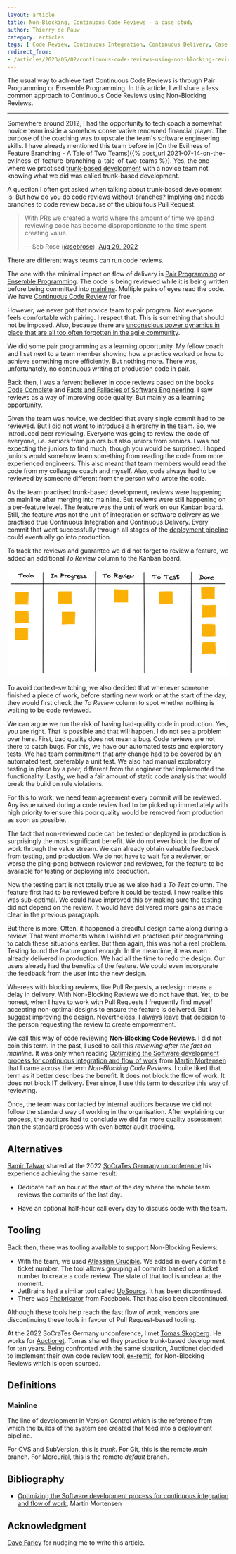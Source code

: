 ```yaml
---
layout: article
title: Non-Blocking, Continuous Code Reviews - a case study
author: Thierry de Pauw
category: articles
tags: [ Code Review, Continuous Integration, Continuous Delivery, Case Study]
redirect_from:
- /articles/2023/05/02/continuous-code-reviews-using-non-blocking-reviews-a-case-study
---
```


The usual way to achieve fast Continuous Code Reviews is through Pair Programming or Ensemble Programming. In this article, I will share a less common approach to Continuous Code Reviews using Non-Blocking Reviews.

---

Somewhere around 2012, I had the opportunity to tech coach a somewhat novice team inside a somehow conservative renowned financial player. The purpose of the coaching was to upscale the team's software engineering skills. I have already mentioned this team before in [On the Evilness of Feature Branching - A Tale of Two Teams]({% post_url 2021-07-14-on-the-evilness-of-feature-branching-a-tale-of-two-teams %}). Yes, the one where we practised [trunk-based development](https://trunkbaseddevelopment.com) with a novice team not knowing what we did was called trunk-based development.

A question I often get asked when talking about trunk-based development is: But how do you do code reviews without branches? Implying one needs branches to code review because of the ubiquitous Pull Request.

> With PRs we created a world where the amount of time we spend reviewing code has become disproportionate to the time spent creating value.
>
> -- Seb Rose ([@sebrose](https://twitter.com/sebrose)), [Aug 29, 2022](https://twitter.com/tdpauw/status/1564280563195953152)

There are different ways teams can run code reviews.

The one with the minimal impact on flow of delivery is [Pair Programming](http://www.extremeprogramming.org/rules/pair.html) or [Ensemble Programming](https://en.wikipedia.org/wiki/Mob_programming). The code is being reviewed while it is being written before being committed into [mainline](#mainline). Multiple pairs of eyes read the code. We have [Continuous Code Review](https://trunkbaseddevelopment.com/continuous-review/) for free.

However, we never got that novice team to pair program. Not everyone feels comfortable with pairing. I respect that. This is something that should not be imposed. Also, because there are [unconscious power dynamics in place that are all too often forgotten in the agile community](https://medium.com/@Romeu/agility-should-pay-attention-to-sociology-b671fd056933).

We did some pair programming as a learning opportunity. My fellow coach and I sat next to a team member showing how a practice worked or how to achieve something more efficiently. But nothing more. There was, unfortunately, no continuous writing of production code in pair.

Back then, I was a fervent believer in code reviews based on the books [Code Complete](https://www.goodreads.com/book/show/4845.Code_Complete) and [Facts and Fallacies of Software Engineering](https://www.goodreads.com/book/show/83792.Facts_and_Fallacies_of_Software_Engineering). I saw reviews as a way of improving code quality. But mainly as a learning opportunity.

Given the team was novice, we decided that every single commit had to be reviewed. But I did not want to introduce a hierarchy in the team. So, we introduced peer reviewing. Everyone was going to review the code of everyone, i.e. seniors from juniors but also juniors from seniors. I was not expecting the juniors to find much, though you would be surprised. I hoped juniors would somehow learn something from reading the code from more experienced engineers. This also meant that team members would read the code from my colleague coach and myself. Also, code always had to be reviewed by someone different from the person who wrote the code.

As the team practised trunk-based development, reviews were happening on mainline after merging into mainline. But reviews were still happening on a per-feature level. The feature was the unit of work on our Kanban board. Still, the feature was not the unit of integration or software delivery as we practised true Continuous Integration and Continuous Delivery. Every commit that went successfully through all stages of the [deployment pipeline](https://continuousdelivery.com/implementing/patterns/) could eventually go into production.

To track the reviews and guarantee we did not forget to review a feature, we added an additional *To Review* column to the Kanban board.

![Kanban board](/images/continuous-code-review-using-non-blocking-reviews-a-case-study/kanban.png)

To avoid context-switching, we also decided that whenever someone finished a piece of work, before starting new work or at the start of the day, they would first check the *To Review* column to spot whether nothing is waiting to be code reviewed.

We can argue we run the risk of having bad-quality code in production. Yes, you are right. That is possible and that will happen. I do not see a problem over here. First, bad quality does not mean a bug. Code reviews are not there to catch bugs. For this, we have our automated tests and exploratory tests. We had team commitment that any change had to be covered by an automated test, preferably a unit test. We also had manual exploratory testing in place by a peer, different from the engineer that implemented the functionality. Lastly, we had a fair amount of static code analysis that would break the build on rule violations.

For this to work, we need team agreement every commit will be reviewed. Any issue raised during a code review had to be picked up immediately with high priority to ensure this poor quality would be removed from production as soon as possible.

The fact that non-reviewed code can be tested or deployed in production is surprisingly the most significant benefit. We do not ever block the flow of work through the value stream. We can already obtain valuable feedback from testing, and production. We do not have to wait for a reviewer, or worse the ping-pong between reviewer and reviewee, for the feature to be available for testing or deploying into production.

Now the testing part is not totally true as we also had a *To Test* column. The feature first had to be reviewed before it could be tested. I now realise this was sub-optimal. We could have improved this by making sure the testing did not depend on the review. It would have delivered more gains as made clear in the previous paragraph.

But there is more. Often, it happened a dreadful design came along during a review. That were moments when I wished we practised pair programming to catch these situations earlier. But then again, this was not a real problem. Testing found the feature good enough. In the meantime, it was even already delivered in production. We had all the time to redo the design. Our users already had the benefits of the feature. We could even incorporate the feedback from the user into the new design.

Whereas with blocking reviews, like Pull Requests, a redesign means a delay in delivery. With Non-Blocking Reviews we do not have that. Yet, to be honest, when I have to work with Pull Requests I frequently find myself accepting non-optimal designs to ensure the feature is delivered. But I suggest improving the design. Nevertheless, I always leave that decision to the person requesting the review to create empowerment.

We call this way of code reviewing **Non-Blocking Code Reviews**. I did not coin this term. In the past, I used to call this *reviewing after the fact on mainline*. It was only when reading [Optimizing the Software development process for continuous integration and flow of work](https://itnext.io/optimizing-the-software-development-process-for-continuous-integration-and-flow-of-work-56cf614b3f59) from [Martin Mortensen](https://www.linkedin.com/in/martin-mortensen-sc/) that I came across the term *Non-Blocking Code Reviews*. I quite liked that term as it better describes the benefit. It does not block the flow of work. It does not block IT delivery. Ever since, I use this term to describe this way of reviewing.

Once, the team was contacted by internal auditors because we did not follow the standard way of working in the organisation. After explaining our process, the auditors had to conclude we did far more quality assessment than the standard process with even better audit tracking.

## Alternatives

[Samir Talwar](https://mastodon.social/@samir@functional.computer) shared at the 2022 [SoCraTes Germany unconference](https://socrates-conference.de) his experience achieving the same result:

- Dedicate half an hour at the start of the day where the whole team reviews the commits of the last day.

- Have an optional half-hour call every day to discuss code with the team.

## Tooling

Back then, there was tooling available to support Non-Blocking Reviews:

- With the team, we used [Atlassian Crucible](https://www.atlassian.com/software/crucible). We added in every commit a ticket number. The tool allows grouping all commits based on a ticket number to create a code review. The state of that tool is unclear at the moment.
- JetBrains had a similar tool called [UpSource](https://www.jetbrains.com/upsource/). It has been discontinued.
- There was [Phabricator](https://www.phacility.com/phabricator/) from Facebook. That has also been discontinued.

Although these tools help reach the fast flow of work, vendors are discontinuing these tools in favour of Pull Request-based tooling.

At the 2022 SoCraTes Germany unconference, I met [Tomas Skogberg](https://twitter.com/tskogberg). He works for [Auctionet](https://twitter.com/auctionetdev). Tomas shared they practice trunk-based development for ten years. Being confronted with the same situation, Auctionet decided to implement their own code review tool, [ex-remit](https://github.com/barsoom/ex-remit), for Non-Blocking Reviews which is open sourced.

## Definitions

### Mainline

The line of development in Version Control which is the reference from which the builds of the system are created that feed into a deployment pipeline.

For CVS and SubVersion, this is *trunk*. For Git, this is the remote *main* branch. For Mercurial, this is the remote *default* branch.

## Bibliography

- [Optimizing the Software development process for continuous integration and flow of work](https://itnext.io/optimizing-the-software-development-process-for-continuous-integration-and-flow-of-work-56cf614b3f59), Martin Mortensen

## Acknowledgment

[Dave Farley](https://twitter.com/davefarley77) for nudging me to write this article.
